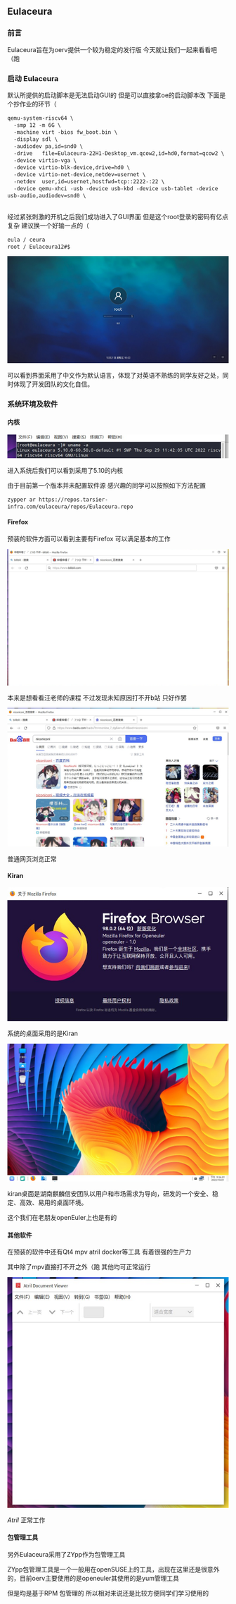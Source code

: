 ## Eulaceura 


### 前言

Eulaceura旨在为oerv提供一个较为稳定的发行版 今天就让我们一起来看看吧（跑


### 启动 Eulaceura 
默认所提供的启动脚本是无法启动GUI的 但是可以直接拿oe的启动脚本改 下面是个抄作业的环节（

```
qemu-system-riscv64 \
  -smp 12 -m 6G \
  -machine virt -bios fw_boot.bin \
  -display sdl \
  -audiodev pa,id=snd0 \
  -drive   file=Eulaceura-22H1-Desktop_vm.qcow2,id=hd0,format=qcow2 \
  -device virtio-vga \
  -device virtio-blk-device,drive=hd0 \
  -device virtio-net-device,netdev=usernet \
  -netdev  user,id=usernet,hostfwd=tcp::2222-:22 \
  -device qemu-xhci -usb -device usb-kbd -device usb-tablet -device usb-audio,audiodev=snd0 \


```



经过紧张刺激的开机之后我们成功进入了GUI界面  但是这个root登录的密码有亿点复杂 建议换一个好输一点的（



```
eula / ceura
root / Eulaceura12#$
```



![image-20221021102042341](image-20221021102042341.png)



可以看到界面采用了中文作为默认语言，体现了对英语不熟练的同学友好之处，同时体现了开发团队的文化自信。



### 系统环境及软件


#### 内核

![image-20221021103200311](image-20221021103200311.png)

进入系统后我们可以看到采用了5.10的内核



由于目前第一个版本并未配置软件源 感兴趣的同学可以按照如下方法配置



```
zypper ar https://repos.tarsier-infra.com/eulaceura/repos/Eulaceura.repo
```

#### Firefox

预装的软件方面可以看到主要有Firefox 可以满足基本的工作



![image-20221021114132800](image-20221021114132800.png)



本来是想看看汪老师的课程 不过发现未知原因打不开b站 只好作罢 



![image-20221021114245258](image-20221021114245258.png)



普通网页浏览正常




#### Kiran


![image-20221021114617933](image-20221021114617933.png)



系统的桌面采用的是Kiran



![image-20221021212621933](image-20221021212621933.png)



kiran桌面是湖南麒麟信安团队以用户和市场需求为导向，研发的一个安全、稳定、高效、易用的桌面环境。

这个我们在老朋友openEuler上也是有的




#### 其他软件


在预装的软件中还有Qt4 mpv  atril docker等工具  有着很强的生产力

其中除了mpv直接打不开之外（跑  其他均可正常运行



![image-20221021225342887](image-20221021225342887.png)

*Atril* 正常工作






#### 包管理工具


另外Eulaceura采用了ZYpp作为包管理工具

ZYpp包管理工具是一个一般用在openSUSE上的工具，出现在这里还是很意外的，目前oerv主要使用的是openeuler其使用的是yum管理工具

但是均是基于RPM 包管理的 所以相对来说还是比较方便同学们学习使用的

